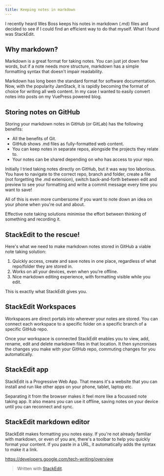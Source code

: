 ```yaml
---
title: Keeping notes in markdown
---
```

I recently heard Wes Boss keeps his notes in markdown (.md) files and decided to see if I could find an efficient way to do that myself. What I found was StackEdit.

## Why markdown?
Markdown is a great format for taking notes. You can just jot down few words, but if a note needs more structure, markdown has a simple formatting syntax that doesn't impair readability.

Markdown has long been the standard format for software documentation. Now, with the popularity JamStack, it is rapidly becoming the format of choice for writing all web content. In my case I wanted to easily convert notes into posts on my VuePress powered blog.

## Storing notes on GitHub
Storing your markdown notes in GitHub (or GitLab) has the following benefits:

 - All the benefits of Git.
 - GitHub shows .md files as fully-formatted web content.
 - You can keep notes in separate repos, alongside the projects they relate to.
 - Your notes can be shared depending on who has access to your repo.

Initially I tried taking notes directly on GitHub, but it was way too laborious. You have to navigate to the correct repo, branch and folder, create a file (not forgetting the .md extension), switch back-and-forth between edit and preview to see your formatting and write a commit message every time you want to save!

All of this is even more cumbersome if you want to note down an idea on your phone when you're out and about.

Effective note taking solutions minimise the effort between thinking of something and recording it.

## StackEdit to the rescue!

Here's what we need to make markdown notes stored in GitHub a viable note taking solution:

1. Quickly access, create and save notes in one place, regardless of what repo/folder they are stored in.
2. Works on all your devices, even when you're offline.
3. Nice markdown editing experience, with formatting visible while you edit.

This is exactly what StackEdit gives you.

## StackEdit Workspaces
Workspaces are direct portals into wherever your notes are stored. You can connect each workspace to a specific folder on a specific branch of a specific GitHub repo.

Once your workspace is connected StackEdit enables you to view, add, rename, edit and delete markdown files in that location. It then syncronises the changes you make with your GitHub repo, commuting changes for you automatically.
 
## StackEdit app
StackEdit is a Progressive Web App. That means it's a website that you can install and run like other apps on your phone, tablet, laptop etc.

Separating it from the browser makes it feel more like a focussed note taking app. It also means you can use it offline, saving notes on your device until you can reconnect and sync.

## StackEdit markdown editor
StackEdit makes formatting you notes easy. If you're not already familiar with markdown, or even of you are, there's a toolbar to help you quickly format your content. If you paste in a URL, it automatically adds the syntax to make it a link.

https://developers.google.com/tech-writing/overview




> Written with [StackEdit](https://stackedit.io/).
<!--stackedit_data:
eyJoaXN0b3J5IjpbLTc4OTg4MzkxNSwtNjM4MDY1MzA0LDEyOT
cxNTY4MzIsLTk0NjYzOTAyNiwyMDMwMjA1Mjk4LC0xODk1MDEw
OTIzLC04NDUxNzQ2ODcsLTcwMDk2NDc5NSwtOTUwNjUzMzQ5LC
0xMjMwMDIwMTQ1LC0yMDQ0NzMzMjJdfQ==
-->